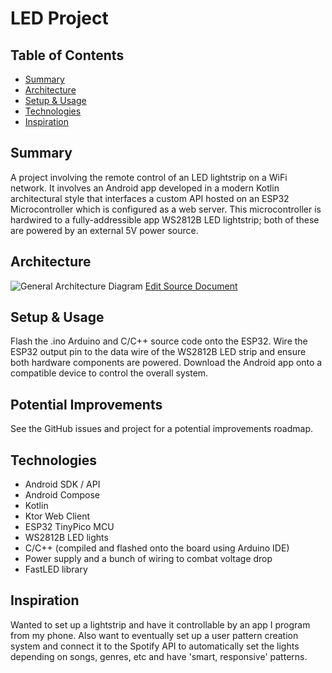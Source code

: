 # LED Project

## Table of Contents
* [Summary](#summary)
* [Architecture](#architecture)
* [Setup & Usage](#setup-&-usage)
* [Technologies](#technologies)
* [Inspiration](#inspiration)

## Summary
A project involving the remote control of an LED lightstrip on a WiFi network. It involves an Android app developed in a modern Kotlin architectural style that interfaces a custom API hosted on an ESP32 Microcontroller which is configured as a web server. This microcontroller is hardwired to a fully-addressible app WS2812B LED lightstrip; both of these are powered by an external 5V power source.

## Architecture
![General Architecture Diagram](documentation/LEDsProjectArchitecture.png)
[Edit Source Document](https://app.diagrams.net/#G1grlmBMnNhJxIqO1p9Py0KbEwqqTXZHo6)

## Setup & Usage
Flash the .ino Arduino and C/C++ source code onto the ESP32. Wire the ESP32 output pin to the data wire of the WS2812B LED strip and ensure both hardware components are powered. Download the Android app onto a compatible device to control the overall system.

## Potential Improvements
See the GitHub issues and project for a potential improvements roadmap.

## Technologies
* Android SDK / API
* Android Compose
* Kotlin
* Ktor Web Client
* ESP32 TinyPico MCU
* WS2812B LED lights
* C/C++ (compiled and flashed onto the board using Arduino IDE)
* Power supply and a bunch of wiring to combat voltage drop
* FastLED library

## Inspiration
Wanted to set up a lightstrip and have it controllable by an app I program from my phone. Also want to eventually set up a user pattern creation system and connect it to the Spotify API to automatically set the lights depending on songs, genres, etc and have 'smart, responsive' patterns.
